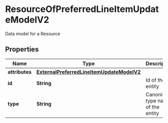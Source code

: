 

# ResourceOfPreferredLineItemUpdateModelV2

Data model for a Resource

## Properties

| Name | Type | Description | Notes |
|------------ | ------------- | ------------- | -------------|
|**attributes** | [**ExternalPreferredLineItemUpdateModelV2**](ExternalPreferredLineItemUpdateModelV2.md) |  |  [optional] |
|**id** | **String** | Id of the entity |  [optional] |
|**type** | **String** | Canonical type name of the entity |  [optional] |



